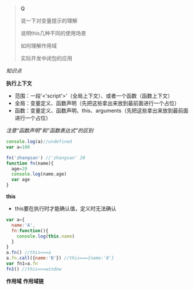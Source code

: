 > 
>**Q**
> 
>说一下对变量提示的理解
>
>说明this几种不同的使用场景
>
>如何理解作用域
>
>实际开发中闭包的应用 
>
*知识点*

**执行上下文**

- 范围：一段'<'script'>'（全局上下文）、或者一个函数（函数上下文）
- 全局：变量定义、函数声明（先把这些拿出来放到最前面进行一个占位）
- 函数：变量定义、函数声明、this、arguments（先把这些拿出来放到最前面进行一个占位）

*注意“函数声明”和“函数表达式”的区别*

```js
console.log(a)//undefined
var a=100

fn('zhangsan') //'zhangsan' 20
function fn(name){
  age=20
  console.log(name,age)
  var age
}
```
**this**

- this要在执行时才能确认值，定义时无法确认

```js
var a={
  name:'A',
  fn:function(){
    console.log(this.name)
  }
}
a.fn() //this===a
a.fn.call({name:'B'}) //this==={name:'B'}
var fn1=a.fn
fn1() //this===window
```
**作用域**
**作用域链**

